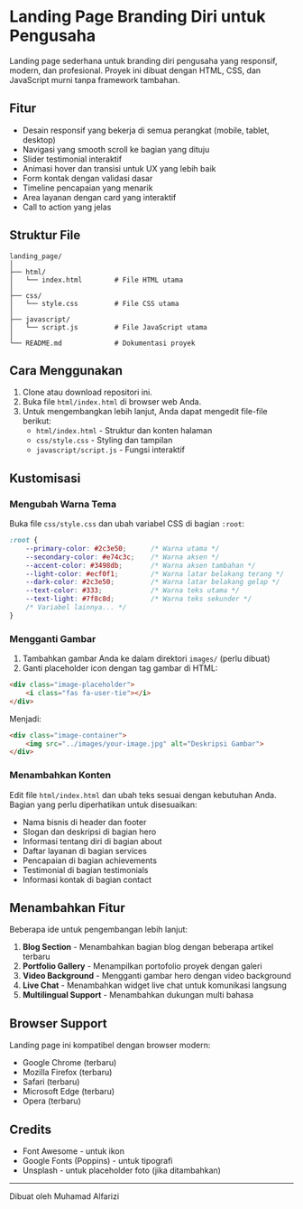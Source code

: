 # Landing Page Branding Diri untuk Pengusaha

Landing page sederhana untuk branding diri pengusaha yang responsif, modern, dan profesional. Proyek ini dibuat dengan HTML, CSS, dan JavaScript murni tanpa framework tambahan.

## Fitur

- Desain responsif yang bekerja di semua perangkat (mobile, tablet, desktop)
- Navigasi yang smooth scroll ke bagian yang dituju
- Slider testimonial interaktif
- Animasi hover dan transisi untuk UX yang lebih baik
- Form kontak dengan validasi dasar
- Timeline pencapaian yang menarik
- Area layanan dengan card yang interaktif
- Call to action yang jelas

## Struktur File

```
landing_page/
│
├── html/
│   └── index.html        # File HTML utama
│
├── css/
│   └── style.css         # File CSS utama
│
├── javascript/
│   └── script.js         # File JavaScript utama
│
└── README.md             # Dokumentasi proyek
```

## Cara Menggunakan

1. Clone atau download repositori ini.
2. Buka file `html/index.html` di browser web Anda.
3. Untuk mengembangkan lebih lanjut, Anda dapat mengedit file-file berikut:
   - `html/index.html` - Struktur dan konten halaman
   - `css/style.css` - Styling dan tampilan
   - `javascript/script.js` - Fungsi interaktif

## Kustomisasi

### Mengubah Warna Tema

Buka file `css/style.css` dan ubah variabel CSS di bagian `:root`:

```css
:root {
    --primary-color: #2c3e50;      /* Warna utama */
    --secondary-color: #e74c3c;    /* Warna aksen */
    --accent-color: #3498db;       /* Warna aksen tambahan */
    --light-color: #ecf0f1;        /* Warna latar belakang terang */
    --dark-color: #2c3e50;         /* Warna latar belakang gelap */
    --text-color: #333;            /* Warna teks utama */
    --text-light: #7f8c8d;         /* Warna teks sekunder */
    /* Variabel lainnya... */
}
```

### Mengganti Gambar

1. Tambahkan gambar Anda ke dalam direktori `images/` (perlu dibuat) 
2. Ganti placeholder icon dengan tag gambar di HTML:

```html
<div class="image-placeholder">
    <i class="fas fa-user-tie"></i>
</div>
```

Menjadi:

```html
<div class="image-container">
    <img src="../images/your-image.jpg" alt="Deskripsi Gambar">
</div>
```

### Menambahkan Konten

Edit file `html/index.html` dan ubah teks sesuai dengan kebutuhan Anda. Bagian yang perlu diperhatikan untuk disesuaikan:

- Nama bisnis di header dan footer
- Slogan dan deskripsi di bagian hero
- Informasi tentang diri di bagian about
- Daftar layanan di bagian services
- Pencapaian di bagian achievements
- Testimonial di bagian testimonials
- Informasi kontak di bagian contact

## Menambahkan Fitur

Beberapa ide untuk pengembangan lebih lanjut:

1. **Blog Section** - Menambahkan bagian blog dengan beberapa artikel terbaru
2. **Portfolio Gallery** - Menampilkan portofolio proyek dengan galeri
3. **Video Background** - Mengganti gambar hero dengan video background
4. **Live Chat** - Menambahkan widget live chat untuk komunikasi langsung
5. **Multilingual Support** - Menambahkan dukungan multi bahasa

## Browser Support

Landing page ini kompatibel dengan browser modern:
- Google Chrome (terbaru)
- Mozilla Firefox (terbaru)
- Safari (terbaru)
- Microsoft Edge (terbaru)
- Opera (terbaru)

## Credits

- Font Awesome - untuk ikon
- Google Fonts (Poppins) - untuk tipografi
- Unsplash - untuk placeholder foto (jika ditambahkan)

---

Dibuat oleh Muhamad Alfarizi 
